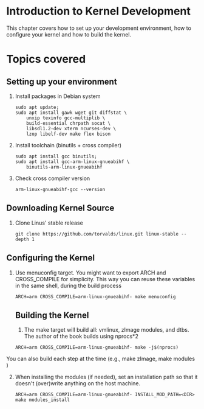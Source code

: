 # Introduction to Kernel Development

This chapter covers how to set up your development environment, how to configure your kernel and how to build the kernel.

# Topics covered

## Setting up your environment

1. Install packages in Debian system
    ```
    sudo apt update;
    sudo apt install gawk wget git diffstat \ 
        unxip texinfo gcc-multiplib \
        build-essential chrpath socat \
        libsdl1.2-dev xterm ncurses-dev \
        lzop libelf-dev make flex bison
    ```

2. Install toolchain (binutils + cross compiler)

    ```
    sudo apt install gcc binutils;
    sudo apt install gcc-arm-linux-gnueabihf \ 
        binutils-arm-linux-gnueabihf
    ```

3. Check cross compiler version

    ```
    arm-linux-gnueabihf-gcc --version
    ```

## Downloading Kernel Source

1. Clone Linus' stable release

    ```
    git clone https://github.com/torvalds/linux.git linux-stable --depth 1
    ```

## Configuring the Kernel

1. Use menuconfig target. You might want to export ARCH and CROSS_COMPILE for simplicity. This way you can reuse these variables in the same shell, during the build process

    ```
    ARCH=arm CROSS_COMPILE=arm-linux-gnueabihf- make menuconfig
    ```

    ## Building the Kernel

    1. The make target will build all: vmlinux, zImage modules, and dtbs. The author of the book builds using nprocs*2

    ```
    ARCH=arm CROSS_COMPILE=arm-linux-gnueabihf- make -j$(nprocs)
    ```
You can also build each step at the time (e.g., make zImage, make modules )

2. When installing the modules (if needed), set an installation path so that it doesn't (over)write anything on the host machine.

    ```
    ARCH=arm CROSS_COMPILE=arm-linux-gnueabihf- INSTALL_MOD_PATH=<DIR> make modules_install
    ```
